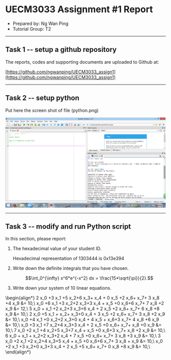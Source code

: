UECM3033 Assignment #1 Report
========================================================

- Prepared by: Ng Wan Ping
- Tutorial Group: T2

--------------------------------------------------------

## Task 1 -- setup a github repository

The reports, codes and supporting documents are uploaded to Github at: 

[https://github.com/ngwanping/UECM3033_assign1](https://github.com/ngwanping/UECM3033_assign1)


---------------------------------------------------------

## Task 2 -- setup python

Put here the screen shot of file (python.png)

![python.png](python.png)


------------------------------------------------------------

## Task 3 -- modify and run Python script

In this section, please report:

1. The hexadecimal value of your student ID.

   Hexadecimal representation of 1303444 is 0x13e394

2. Write down the definite integrals that you have chosen.
   
   $$\int_0^{\infty} x^6*e^{-x^2} dx = \frac{15*\sqrt{\pi}}{2}.$$

3. Write down your system of 10 linear equations.

\begin{align*}
2 x_0 +3 x_1 +5 x_2+6 x_3+  x_4 + 0 x_5 +2 x_6+  x_7+ 3 x_8 +4 x_9 &= 10,\\
  x_0 +6 x_1 +3 x_2+2 x_3+3 x_4 +   x_5 +0 x_6+6 x_7+ 7 x_8 +2 x_9 &= 12,\\
5 x_0 +  x_1 +2 x_2+3 x_3+6 x_4 + 2 x_5 +2 x_6+  x_7+ 6 x_8 +8 x_9 &= 10,\\
2 x_0 +5 x_1 +  x_2+  x_3+0 x_4 + 3 x_5 +2 x_6+  x_7+ 3 x_8 +2 x_9 &= 10,\\
  x_0 +4 x_1 +0 x_2+2 x_3+0 x_4 + 4 x_5 +  x_6+3 x_7+ 4 x_8 +6 x_9 &= 10,\\
  x_0 +3 x_1 +7 x_2+4 x_3+3 x_4 + 2 x_5 +0 x_6+  x_7+   x_8 +0 x_9 &= 10,\\
7 x_0 +2 x_1 +4 x_2+5 x_3+7 x_4 +   x_5 +0 x_6+3 x_7+   x_8 +2 x_9 &= 10,\\
6 x_0 +  x_1 +  x_2+2 x_3+2 x_4 + 7 x_5 +0 x_6+  x_7+ 3 x_8 +3 x_9 &= 10,\\
3 x_0 +2 x_1 +2 x_2+4 x_3+5 x_4 +   x_5 +0 x_6+6 x_7+ 3 x_8 +  x_9 &= 10,\\
  x_0 +2 x_1 +3 x_2+0 x_3+3 x_4 + 2 x_5 +5 x_6+  x_7+ 0 x_8 +8 x_9 &= 10,\\
\end{align*}



